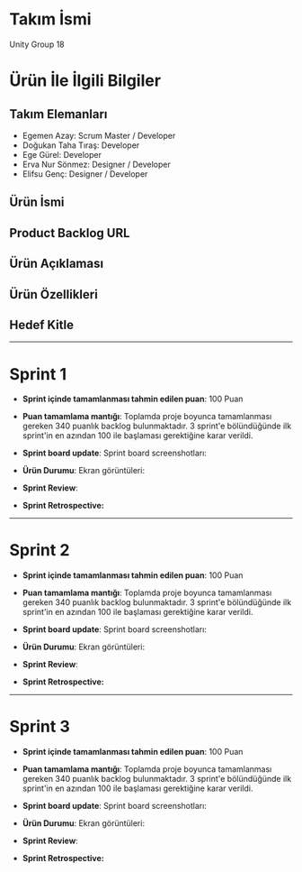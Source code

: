 # **Takım İsmi**

Unity Group 18

# Ürün İle İlgili Bilgiler

## Takım Elemanları
- Egemen Azay: Scrum Master / Developer
- Doğukan Taha Tıraş: Developer
- Ege Gürel: Developer
- Erva Nur Sönmez: Designer / Developer
- Elifsu Genç: Designer / Developer

## Ürün İsmi


## Product Backlog URL


## Ürün Açıklaması


## Ürün Özellikleri


## Hedef Kitle



---

# Sprint 1

- **Sprint içinde tamamlanması tahmin edilen puan**: 100 Puan


- **Puan tamamlama mantığı**: Toplamda proje boyunca tamamlanması gereken 340 puanlık backlog bulunmaktadır. 3 sprint'e bölündüğünde ilk sprint'in en azından 100 ile başlaması gerektiğine karar verildi.



- **Sprint board update**: Sprint board screenshotları: 



- **Ürün Durumu**: Ekran görüntüleri:

- **Sprint Review**: 


- **Sprint Retrospective:**



---

# Sprint 2

- **Sprint içinde tamamlanması tahmin edilen puan**: 100 Puan


- **Puan tamamlama mantığı**: Toplamda proje boyunca tamamlanması gereken 340 puanlık backlog bulunmaktadır. 3 sprint'e bölündüğünde ilk sprint'in en azından 100 ile başlaması gerektiğine karar verildi.



- **Sprint board update**: Sprint board screenshotları: 



- **Ürün Durumu**: Ekran görüntüleri:

- **Sprint Review**: 


- **Sprint Retrospective:**



---

# Sprint 3

- **Sprint içinde tamamlanması tahmin edilen puan**: 100 Puan


- **Puan tamamlama mantığı**: Toplamda proje boyunca tamamlanması gereken 340 puanlık backlog bulunmaktadır. 3 sprint'e bölündüğünde ilk sprint'in en azından 100 ile başlaması gerektiğine karar verildi.



- **Sprint board update**: Sprint board screenshotları: 



- **Ürün Durumu**: Ekran görüntüleri:

- **Sprint Review**: 


- **Sprint Retrospective:**






